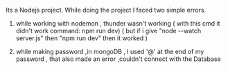 Its a Nodejs project.
While doing the project I faced two simple errors.

1) while working with nodemon , thunder wasn't working 
   ( with this cmd it didn't work command: npm run dev)
   ( but if i give "node --watch server.js" then "npm run dev" then it worked )

2) while making password ,in mongoDB , I used '@' at the end of my password , that also made an error ,couldn't connect with the Database
